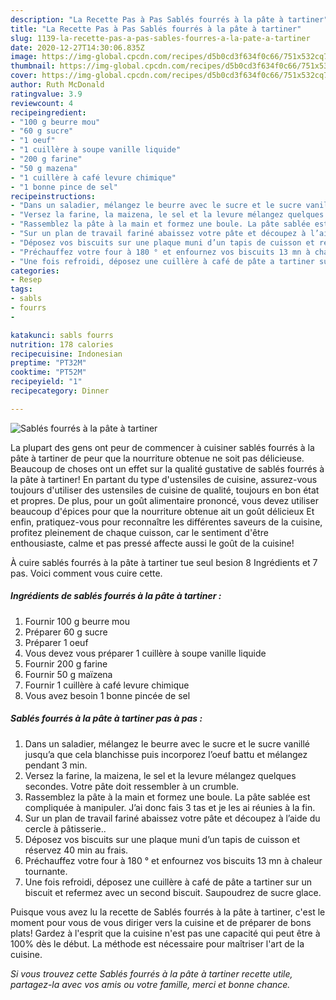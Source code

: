 ```yaml
---
description: "La Recette Pas à Pas Sablés fourrés à la pâte à tartiner"
title: "La Recette Pas à Pas Sablés fourrés à la pâte à tartiner"
slug: 1139-la-recette-pas-a-pas-sables-fourres-a-la-pate-a-tartiner
date: 2020-12-27T14:30:06.835Z
image: https://img-global.cpcdn.com/recipes/d5b0cd3f634f0c66/751x532cq70/sables-fourres-a-la-pate-a-tartiner-photo-principale-de-la-recette.jpg
thumbnail: https://img-global.cpcdn.com/recipes/d5b0cd3f634f0c66/751x532cq70/sables-fourres-a-la-pate-a-tartiner-photo-principale-de-la-recette.jpg
cover: https://img-global.cpcdn.com/recipes/d5b0cd3f634f0c66/751x532cq70/sables-fourres-a-la-pate-a-tartiner-photo-principale-de-la-recette.jpg
author: Ruth McDonald
ratingvalue: 3.9
reviewcount: 4
recipeingredient:
- "100 g beurre mou"
- "60 g sucre"
- "1 oeuf"
- "1 cuillère à soupe vanille liquide"
- "200 g farine"
- "50 g mazena"
- "1 cuillère à café levure chimique"
- "1 bonne pince de sel"
recipeinstructions:
- "Dans un saladier, mélangez le beurre avec le sucre et le sucre vanillé jusqu’a que cela blanchisse puis incorporez l’oeuf battu et mélangez pendant 3 min."
- "Versez la farine, la maizena, le sel et la levure mélangez quelques secondes. Votre pâte doit ressembler à un crumble."
- "Rassemblez la pâte à la main et formez une boule. La pâte sablée est compliquée à manipuler. J’ai donc fais 3 tas et je les ai réunies à la fin."
- "Sur un plan de travail fariné abaissez votre pâte et découpez à l’aide du cercle à pâtisserie.."
- "Déposez vos biscuits sur une plaque muni d’un tapis de cuisson et réservez 40 min au frais."
- "Préchauffez votre four à 180 ° et enfournez vos biscuits 13 mn à chaleur tournante."
- "Une fois refroidi, déposez une cuillère à café de pâte a tartiner sur un biscuit et refermez avec un second biscuit. Saupoudrez de sucre glace."
categories:
- Resep
tags:
- sabls
- fourrs
- 

katakunci: sabls fourrs  
nutrition: 178 calories
recipecuisine: Indonesian
preptime: "PT32M"
cooktime: "PT52M"
recipeyield: "1"
recipecategory: Dinner

---
```



![Sablés fourrés à la pâte à tartiner](https://img-global.cpcdn.com/recipes/d5b0cd3f634f0c66/751x532cq70/sables-fourres-a-la-pate-a-tartiner-photo-principale-de-la-recette.jpg)

La plupart des gens ont peur de commencer à cuisiner sablés fourrés à la pâte à tartiner de peur que la nourriture obtenue ne soit pas délicieuse. Beaucoup de choses ont un effet sur la qualité gustative de sablés fourrés à la pâte à tartiner! En partant du type d'ustensiles de cuisine, assurez-vous toujours d'utiliser des ustensiles de cuisine de qualité, toujours en bon état et propres. De plus, pour un goût alimentaire prononcé, vous devez utiliser beaucoup d'épices pour que la nourriture obtenue ait un goût délicieux Et enfin, pratiquez-vous pour reconnaître les différentes saveurs de la cuisine, profitez pleinement de chaque cuisson, car le sentiment d'être enthousiaste, calme et pas pressé affecte aussi le goût de la cuisine!

<!--inarticleads1-->

À cuire sablés fourrés à la pâte à tartiner tue seul besion 8 Ingrédients et 7 pas. Voici comment vous cuire cette.

##### Ingrédients de sablés fourrés à la pâte à tartiner :

1. Fournir 100 g beurre mou
1. Préparer 60 g sucre
1. Préparer 1 oeuf
1. Vous devez vous préparer 1 cuillère à soupe vanille liquide
1. Fournir 200 g farine
1. Fournir 50 g maïzena
1. Fournir 1 cuillère à café levure chimique
1. Vous avez besoin 1 bonne pincée de sel




<!--inarticleads2-->

##### Sablés fourrés à la pâte à tartiner pas à pas :

1. Dans un saladier, mélangez le beurre avec le sucre et le sucre vanillé jusqu’a que cela blanchisse puis incorporez l’oeuf battu et mélangez pendant 3 min.
1. Versez la farine, la maizena, le sel et la levure mélangez quelques secondes. Votre pâte doit ressembler à un crumble.
1. Rassemblez la pâte à la main et formez une boule. La pâte sablée est compliquée à manipuler. J’ai donc fais 3 tas et je les ai réunies à la fin.
1. Sur un plan de travail fariné abaissez votre pâte et découpez à l’aide du cercle à pâtisserie..
1. Déposez vos biscuits sur une plaque muni d’un tapis de cuisson et réservez 40 min au frais.
1. Préchauffez votre four à 180 ° et enfournez vos biscuits 13 mn à chaleur tournante.
1. Une fois refroidi, déposez une cuillère à café de pâte a tartiner sur un biscuit et refermez avec un second biscuit. Saupoudrez de sucre glace.




<!--inarticleads1-->

<p>
Puisque vous avez lu la recette de Sablés fourrés à la pâte à tartiner, c'est le moment pour vous de vous diriger vers la cuisine et de préparer de bons plats! Gardez à l'esprit que la cuisine n'est pas une capacité qui peut être à 100% dès le début. La méthode est nécessaire pour maîtriser l'art de la cuisine.
</p>

<p>
<i>Si vous trouvez cette Sablés fourrés à la pâte à tartiner recette utile, partagez-la avec vos amis ou votre famille, merci et bonne chance.</i>
</p>
